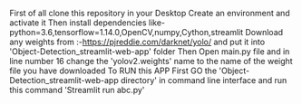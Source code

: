  First of all clone this repository in your Desktop
 Create an environment and activate it
 Then install dependencies like-python=3.6,tensorflow=1.14.0,OpenCV,numpy,Cython,streamlit
 Download any weights from :-https://pjreddie.com/darknet/yolo/ and put it into 'Object-Detection_streamlit-web-app' folder
 Then Open main.py file and in line number 16 change the 'yolov2.weights' name to the name of the weight file you have downloaded
 To RUN this APP 
 First GO the 'Object-Detection_streamlit-web-app directory' in command line interface and run this command 'Streamlit run abc.py'
